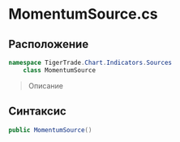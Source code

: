 
# MomentumSource.cs
## Расположение
```csharp
namespace TigerTrade.Chart.Indicators.Sources  
    class MomentumSource
```

> Описание

## Синтаксис
```csharp
public MomentumSource()
```
